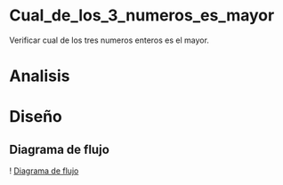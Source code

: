 # Cual_de_los_3_numeros_es_mayor
Verificar cual de los tres numeros enteros es el mayor.

# Analisis

# Diseño

## Diagrama de flujo
! [Diagrama de flujo](diagrama.png "Diagrama de flujo" )